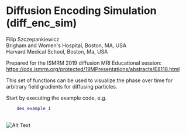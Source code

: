 # Diffusion Encoding Simulation (diff_enc_sim)

Filip Szczepankiewicz  
Brigham and Women's Hospital, Boston, MA, USA  
Harvard Medical School, Boston, Ma, USA  

Prepared for the ISMRM 2019 diffusion MRI Educational session:
https://cds.ismrm.org/protected/19MPresentations/abstracts/E8118.html

This set of functions can be used to visualize the phase over time for arbitrary field gradients for diffusing particles.

Start by executing the example code, e.g.
```matlab
	des_example_1
    
```

![Alt Text](animations/walkon_1.gif)